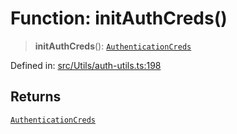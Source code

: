 # Function: initAuthCreds()

> **initAuthCreds**(): [`AuthenticationCreds`](../type-aliases/AuthenticationCreds.md)

Defined in: [src/Utils/auth-utils.ts:198](https://github.com/Fokusdotid/bail/blob/c270ba4454f95d50cec87a9d90b03360fac7058e/src/Utils/auth-utils.ts#L198)

## Returns

[`AuthenticationCreds`](../type-aliases/AuthenticationCreds.md)
